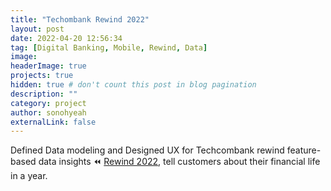 ```yaml
---
title: "Techombank Rewind 2022"
layout: post
date: 2022-04-20 12:56:34
tag: [Digital Banking, Mobile, Rewind, Data]
image:
headerImage: true
projects: true
hidden: true # don't count this post in blog pagination
description: ""
category: project
author: sonohyeah
externalLink: false
---
```


Defined Data modeling and Designed UX for Techcombank rewind feature-based data insights ⏪ [Rewind 2022](https://www.facebook.com/Techcombank/videos/1502775000222838/), tell customers about their financial life in a year.